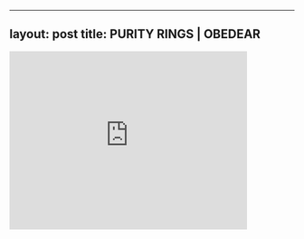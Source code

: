 

---
layout: post
title: PURITY RINGS | OBEDEAR
---


<div class="output"><iframe width="420" height="315" src="http://www.youtube.com/embed/ETbGpGJNVLM" frameborder="0" allowfullscreen></iframe></div>

